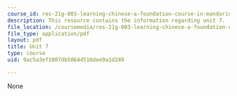 ```yaml
---
course_id: res-21g-003-learning-chinese-a-foundation-course-in-mandarin-spring-2011
description: This resource contains the information regarding unit 7.
file_location: /coursemedia/res-21g-003-learning-chinese-a-foundation-course-in-mandarin-spring-2011/9ac5a3ef1007db50644516dee9a1d249_MITRES_21G_003S11_unit07.pdf
file_type: application/pdf
layout: pdf
title: Unit 7
type: course
uid: 9ac5a3ef1007db50644516dee9a1d249

---
```

None